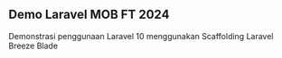 ## Demo Laravel MOB FT 2024

<p>Demonstrasi penggunaan Laravel 10 menggunakan Scaffolding Laravel Breeze Blade</p>
